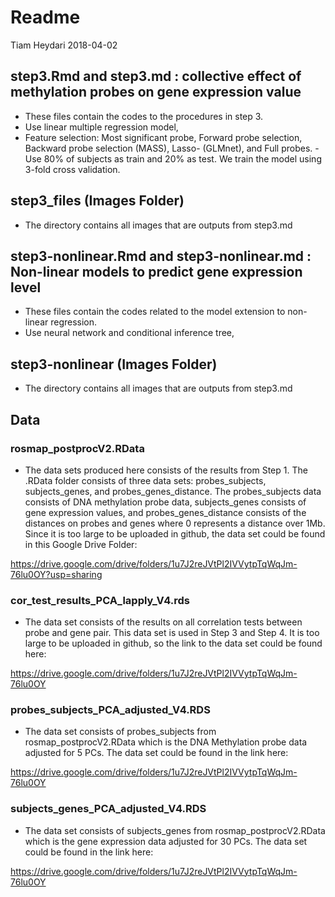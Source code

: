 Readme
================
Tiam Heydari
2018-04-02

step3.Rmd and step3.md : collective effect of methylation probes on gene expression value
--------------
- These files contain the codes to the procedures in step 3.
- Use linear multiple regression model,
- Feature selection: Most significant probe, Forward probe selection, Backward probe selection (MASS), Lasso- (GLMnet), and Full probes.
-Use 80% of subjects as train and 20% as test. We train the model using 3-fold cross validation.

step3_files (Images Folder)
--------------

- The directory contains all images that are outputs from step3.md

step3-nonlinear.Rmd and step3-nonlinear.md : Non-linear models to predict gene expression level
--------------
- These files contain the codes related to the model extension to non-linear regression.
- Use neural network and conditional inference tree,

step3-nonlinear (Images Folder)
--------------
- The directory contains all images that are outputs from step3.md


Data
--------------

### rosmap_postprocV2.RData

- The data sets produced here consists of the results from Step 1. The .RData folder consists of three data sets: probes_subjects, subjects_genes, and probes_genes_distance. The probes_subjects data consists of DNA methylation probe data, subjects_genes consists of gene expression values, and probes_genes_distance consists of the distances on probes and genes where 0 represents a distance over 1Mb. Since it is too large to be uploaded in github, the data set could be found in this Google Drive Folder:

https://drive.google.com/drive/folders/1u7J2reJVtPl2IVVytpTqWqJm-76lu0OY?usp=sharing

### cor_test_results_PCA_lapply_V4.rds

- The data set consists of the results on all correlation tests between probe and gene pair. This data set is used in Step 3 and Step 4. It is too large to be uploaded in github, so the link to the data set could be found here:

https://drive.google.com/drive/folders/1u7J2reJVtPl2IVVytpTqWqJm-76lu0OY 

### probes_subjects_PCA_adjusted_V4.RDS

- The data set consists of probes_subjects from rosmap_postprocV2.RData which is the DNA Methylation probe data adjusted for 5 PCs. The data set could be found in the link here:

https://drive.google.com/drive/folders/1u7J2reJVtPl2IVVytpTqWqJm-76lu0OY 

### subjects_genes_PCA_adjusted_V4.RDS

- The data set consists of subjects_genes from rosmap_postprocV2.RData which is the gene expression data adjusted for 30 PCs. The data set could be found in the link here:

https://drive.google.com/drive/folders/1u7J2reJVtPl2IVVytpTqWqJm-76lu0OY 


